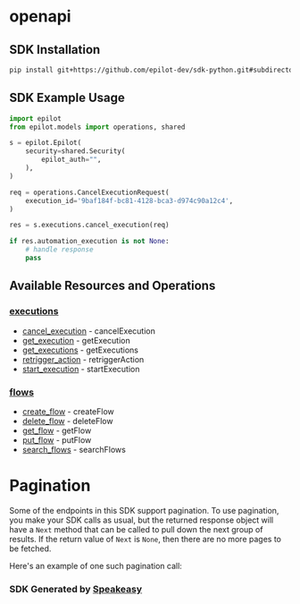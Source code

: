 # openapi

<!-- Start SDK Installation -->
## SDK Installation

```bash
pip install git+https://github.com/epilot-dev/sdk-python.git#subdirectory=automation
```
<!-- End SDK Installation -->

## SDK Example Usage
<!-- Start SDK Example Usage -->
```python
import epilot
from epilot.models import operations, shared

s = epilot.Epilot(
    security=shared.Security(
        epilot_auth="",
    ),
)

req = operations.CancelExecutionRequest(
    execution_id='9baf184f-bc81-4128-bca3-d974c90a12c4',
)

res = s.executions.cancel_execution(req)

if res.automation_execution is not None:
    # handle response
    pass
```
<!-- End SDK Example Usage -->

<!-- Start SDK Available Operations -->
## Available Resources and Operations


### [executions](docs/sdks/executions/README.md)

* [cancel_execution](docs/sdks/executions/README.md#cancel_execution) - cancelExecution
* [get_execution](docs/sdks/executions/README.md#get_execution) - getExecution
* [get_executions](docs/sdks/executions/README.md#get_executions) - getExecutions
* [retrigger_action](docs/sdks/executions/README.md#retrigger_action) - retriggerAction
* [start_execution](docs/sdks/executions/README.md#start_execution) - startExecution

### [flows](docs/sdks/flows/README.md)

* [create_flow](docs/sdks/flows/README.md#create_flow) - createFlow
* [delete_flow](docs/sdks/flows/README.md#delete_flow) - deleteFlow
* [get_flow](docs/sdks/flows/README.md#get_flow) - getFlow
* [put_flow](docs/sdks/flows/README.md#put_flow) - putFlow
* [search_flows](docs/sdks/flows/README.md#search_flows) - searchFlows
<!-- End SDK Available Operations -->



<!-- Start Dev Containers -->

<!-- End Dev Containers -->



<!-- Start Pagination -->
# Pagination

Some of the endpoints in this SDK support pagination. To use pagination, you make your SDK calls as usual, but the
returned response object will have a `Next` method that can be called to pull down the next group of results. If the
return value of `Next` is `None`, then there are no more pages to be fetched.

Here's an example of one such pagination call:
<!-- End Pagination -->

<!-- Placeholder for Future Speakeasy SDK Sections -->



### SDK Generated by [Speakeasy](https://docs.speakeasyapi.dev/docs/using-speakeasy/client-sdks)
